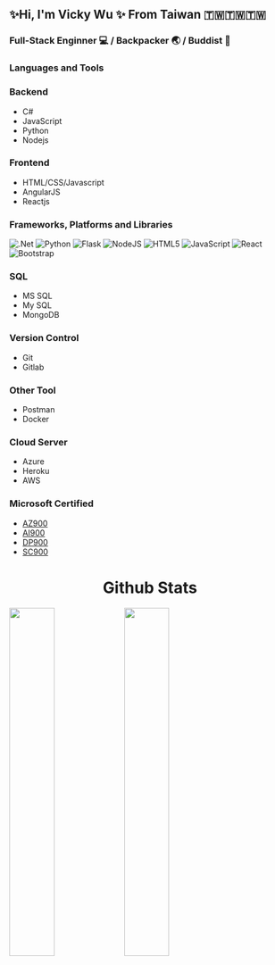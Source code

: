 ## ✨Hi, I'm Vicky Wu ✨ From Taiwan 🇹🇼🇹🇼🇹🇼

### Full-Stack Enginner :computer: / Backpacker :earth_asia: / Buddist :pray:

### Languages and Tools
### Backend
   - C#
   - JavaScript
   - Python
   - Nodejs
### Frontend
   - HTML/CSS/Javascript
   - AngularJS
   - Reactjs
   
### Frameworks, Platforms and Libraries
![.Net](https://img.shields.io/badge/.NET-5C2D91?style=for-the-badge&logo=.net&logoColor=white)
![Python](https://img.shields.io/badge/python-3670A0?style=for-the-badge&logo=python&logoColor=ffdd54)
![Flask](https://img.shields.io/badge/flask-%23000.svg?style=for-the-badge&logo=flask&logoColor=white)
![NodeJS](https://img.shields.io/badge/node.js-6DA55F?style=for-the-badge&logo=node.js&logoColor=white)
![HTML5](https://img.shields.io/badge/html5-%23E34F26.svg?style=for-the-badge&logo=html5&logoColor=white)
![JavaScript](https://img.shields.io/badge/javascript-%23323330.svg?style=for-the-badge&logo=javascript&logoColor=%23F7DF1E)
![React](https://img.shields.io/badge/react-%2320232a.svg?style=for-the-badge&logo=react&logoColor=%2361DAFB)
![Bootstrap](https://img.shields.io/badge/bootstrap-%23563D7C.svg?style=for-the-badge&logo=bootstrap&logoColor=white)

### SQL
   - MS SQL
   - My SQL
   - MongoDB
### Version Control
   - Git
   - Gitlab
### Other Tool 
   - Postman
   - Docker
### Cloud Server 
   - Azure
   - Heroku
   - AWS
### Microsoft Certified
   - [AZ900](https://www.credly.com/badges/7ac04e40-8b39-4275-9e36-594e85bdb86c/linked_in_profile)
   - [AI900](https://www.credly.com/badges/043a0214-3844-4662-b22e-6cdb4fc90e18/linked_in_profile)
   - [DP900](https://www.credly.com/badges/7ac04e40-8b39-4275-9e36-594e85bdb86c/linked_in_profile)
   - [SC900](https://www.credly.com/badges/dd5b0f34-ba4c-470d-aef8-3e63e21362ed/linked_in_profile)
<h1 align="center">Github Stats</h1>
<div>
<img width="40%"  src="https://github-readme-stats.vercel.app/api?username=ding25025&show_icons=true">
<img width="40%" src="https://github-readme-stats.vercel.app/api/top-langs/?username=ding25025&layout=compact">
</div>
<!--
**ding25025/ding25025** is a ✨ _special_ ✨ repository because its `README.md` (this file) appears on your GitHub profile.

Here are some ideas to get you started:

- 🔭 I’m currently working on ...
- 🌱 I’m currently learning ...
- 👯 I’m looking to collaborate on ...
- 🤔 I’m looking for help with ...
- 💬 Ask me about ...
- 📫 How to reach me: ...
- 😄 Pronouns: ...
- ⚡ Fun fact: ...
-->
